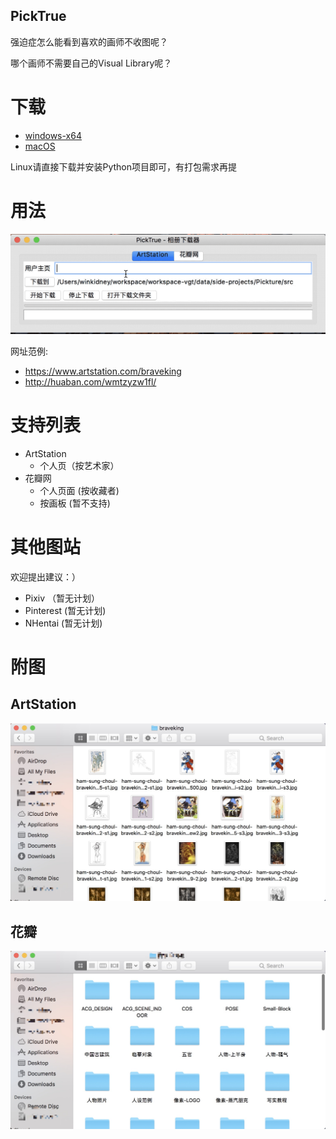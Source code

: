 PickTrue
------------

强迫症怎么能看到喜欢的画师不收图呢？

哪个画师不需要自己的Visual Library呢？


# 下载

+ [windows-x64](https://github.com/winkidney/PickTrue/releases)
+ [macOS](https://github.com/winkidney/PickTrue/releases)

Linux请直接下载并安装Python项目即可，有打包需求再提

# 用法

![用法](res/usage.gif)


网址范例:

+ https://www.artstation.com/braveking
+ http://huaban.com/wmtzyzw1fl/

# 支持列表

+ ArtStation
  + 个人页（按艺术家）
+ 花瓣网
  + 个人页面 (按收藏者)
  + 按画板 (暂不支持) 
  
# 其他图站

欢迎提出建议：）

+ Pixiv （暂无计划）
+ Pinterest (暂无计划)
+ NHentai (暂无计划)

# 附图

## ArtStation
![Artstation](res/artstation-downloaded.jpg)

## 花瓣
![Huaban](res/huaban-downloaded.jpg)
